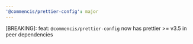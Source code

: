 ```yaml
---
'@commencis/prettier-config': major
---
```


[BREAKING]: feat: `@commencis/prettier-config` now has prettier >= v3.5 in peer dependencies
